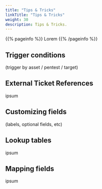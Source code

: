 ```yaml
---
title: "Tips & Tricks"
linkTitle: "Tips & Tricks"
weight: 30
description: Tips & Tricks.
---
```


{{% pageinfo %}}
Lorem
{{% /pageinfo %}}

## Trigger conditions

(trigger by asset / pentest / target)

## External Ticket References

ipsum

## Customizing fields

(labels, optional fields, etc)

## Lookup tables

ipsum

## Mapping fields

ipsum
